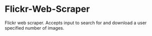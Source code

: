 # Flickr-Web-Scraper
Flickr web scraper.  Accepts input to search for and download a user specified number of images.
